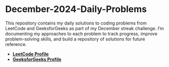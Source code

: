 # December-2024-Daily-Problems
This repository contains my daily solutions to coding problems from LeetCode and GeeksforGeeks as part of my December streak challenge. I’m documenting my approaches to each problem to track progress, improve problem-solving skills, and build a repository of solutions for future reference.

- **[LeetCode Profile](https://leetcode.com/u/dsuryaprakash89/)**
- **[GeeksforGeeks Profile](https://www.geeksforgeeks.org/user/dsp8980/)**
